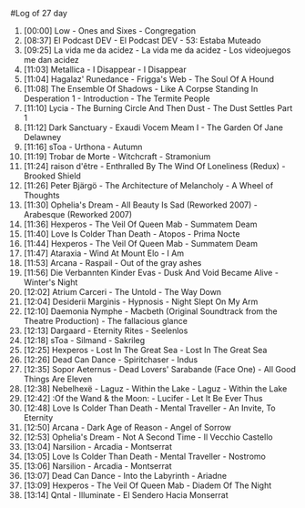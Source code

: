 #Log of 27 day

1. [00:00] Low - Ones and Sixes - Congregation
1. [08:37] El Podcast DEV - El Podcast DEV - 53: Estaba Muteado
1. [09:25] La vida me da acidez - La vida me da acidez - Los videojuegos me dan acidez
1. [11:03] Metallica - I Disappear - I Disappear
1. [11:04] Hagalaz' Runedance - Frigga's Web - The Soul Of A Hound
1. [11:08] The Ensemble Of Shadows - Like A Corpse Standing In Desperation 1 - Introduction - The Termite People
1. [11:10] Lycia - The Burning Circle And Then Dust - The Dust Settles Part 1
1. [11:12] Dark Sanctuary - Exaudi Vocem Meam I - The Garden Of Jane Delawney
1. [11:16] sToa - Urthona - Autumn
1. [11:19] Trobar de Morte - Witchcraft - Stramonium
1. [11:24] raison d'être - Enthralled By The Wind Of Loneliness (Redux) - Brooked Shield
1. [11:26] Peter Bjärgö - The Architecture of Melancholy - A Wheel of Thoughts
1. [11:30] Ophelia's Dream - All Beauty Is Sad (Reworked 2007) - Arabesque (Reworked 2007)
1. [11:36] Hexperos - The Veil Of Queen Mab - Summatem Deam
1. [11:40] Love Is Colder Than Death - Atopos - Prima Nocte
1. [11:44] Hexperos - The Veil Of Queen Mab - Summatem Deam
1. [11:47] Ataraxia - Wind At Mount Elo - I Am
1. [11:53] Arcana - Raspail - Out of the gray ashes
1. [11:56] Die Verbannten Kinder Evas - Dusk And Void Became Alive - Winter's Night
1. [12:02] Atrium Carceri - The Untold - The Way Down
1. [12:04] Desiderii Marginis - Hypnosis - Night Slept On My Arm
1. [12:10] Daemonia Nymphe - Macbeth (Original Soundtrack from the Theatre Production) - The fallacious glance
1. [12:13] Dargaard - Eternity Rites - Seelenlos
1. [12:18] sToa - Silmand - Sakrileg
1. [12:25] Hexperos - Lost In The Great Sea - Lost In The Great Sea
1. [12:26] Dead Can Dance - Spiritchaser - Indus
1. [12:35] Sopor Aeternus - Dead Lovers' Sarabande (Face One) - All Good Things Are Eleven
1. [12:38] Nebelhexë - Laguz - Within the Lake - Laguz - Within the Lake
1. [12:42] :Of the Wand & the Moon: - Lucifer - Let It Be Ever Thus
1. [12:48] Love Is Colder Than Death - Mental Traveller - An Invite, To Eternity
1. [12:50] Arcana - Dark Age of Reason - Angel of Sorrow
1. [12:53] Ophelia's Dream - Not A Second Time - Il Vecchio Castello
1. [13:04] Narsilion - Arcadia - Montserrat
1. [13:05] Love Is Colder Than Death - Mental Traveller - Nostromo
1. [13:06] Narsilion - Arcadia - Montserrat
1. [13:07] Dead Can Dance - Into the Labyrinth - Ariadne
1. [13:09] Hexperos - The Veil Of Queen Mab - Diadem Of The Night
1. [13:14] Qntal - Illuminate - El Sendero Hacia Monserrat
